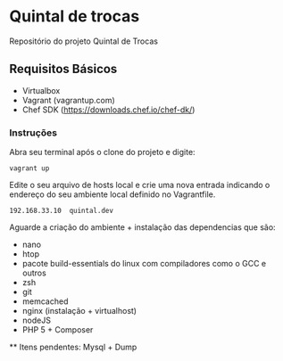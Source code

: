 # Quintal de trocas

Repositório do projeto Quintal de Trocas

## Requisitos Básicos

* Virtualbox
* Vagrant (vagrantup.com)
* Chef SDK (https://downloads.chef.io/chef-dk/)

### Instruções

Abra seu terminal após o clone do projeto e digite:

`vagrant up`

Edite o seu arquivo de hosts local e crie uma nova entrada indicando o endereço do seu ambiente local definido no Vagrantfile.

`192.168.33.10  quintal.dev` 

Aguarde a criação do ambiente + instalação das dependencias que são:

* nano
* htop
* pacote build-essentials do linux com compiladores como o GCC e outros
* zsh
* git
* memcached
* nginx (instalação + virtualhost)
* nodeJS
* PHP 5 + Composer


** Itens pendentes: Mysql + Dump